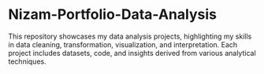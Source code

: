 # Nizam-Portfolio-Data-Analysis
This repository showcases my data analysis projects, highlighting my skills in data cleaning, transformation, visualization, and interpretation. Each project includes datasets, code, and insights derived from various analytical techniques.
